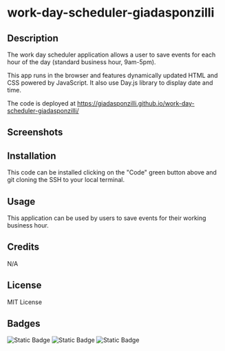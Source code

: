 # work-day-scheduler-giadasponzilli

## Description

The work day scheduler application allows a user to save events for each hour of the day (standard business hour, 9am-5pm). 

This app runs in the browser and features dynamically updated HTML and CSS powered by JavaScript. It also use Day.js library to display date and time.

The code is deployed at https://giadasponzilli.github.io/work-day-scheduler-giadasponzilli/

## Screenshots

## Installation

This code can be installed clicking on the "Code" green button above and git cloning the SSH to your local terminal.

## Usage

This application can be used by users to save events for their working business hour.

## Credits
N/A

## License

MIT License

## Badges

![Static Badge](https://img.shields.io/badge/53%25-blue?label=HTML&labelColor=green)
![Static Badge](https://img.shields.io/badge/17%25-blue?label=CSS&labelColor=yellow)
![Static Badge](https://img.shields.io/badge/30%25-blue?label=JavaScript&labelColor=red)



